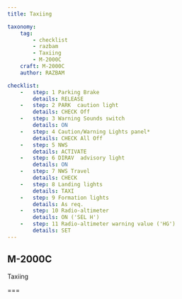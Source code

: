```yaml
---
title: Taxiing

taxonomy:
    tag:
        - checklist
        - razbam
        - Taxiing
        - M-2000C
    craft: M-2000C
    author: RAZBAM

checklist:
    -   step: 1 Parking Brake    
        details: RELEASE  
    -   step: 2 PARK  caution light    
        details: CHECK Off  
    -   step: 3 Warning Sounds switch    
        details: ON  
    -   step: 4 Caution/Warning Lights panel*    
        details: CHECK All Off  
    -   step: 5 NWS    
        details: ACTIVATE  
    -   step: 6 DIRAV  advisory light    
        details: ON  
    -   step: 7 NWS Travel    
        details: CHECK  
    -   step: 8 Landing lights    
        details: TAXI  
    -   step: 9 Formation lights    
        details: As req.  
    -   step: 10 Radio-altimeter    
        details: ON ('SEL H')  
    -   step: 11 Radio-altimeter warning value ('HG')    
        details: SET
---
```


## M-2000C 
Taxiing

===

